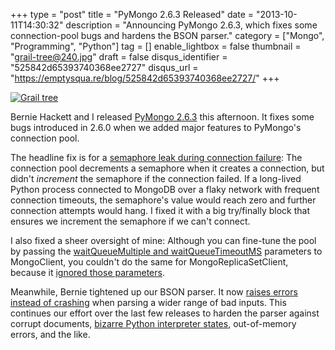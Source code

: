 +++
type = "post"
title = "PyMongo 2.6.3 Released"
date = "2013-10-11T14:30:32"
description = "Announcing PyMongo 2.6.3, which fixes some connection-pool bugs and hardens the BSON parser."
category = ["Mongo", "Programming", "Python"]
tag = []
enable_lightbox = false
thumbnail = "grail-tree@240.jpg"
draft = false
disqus_identifier = "525842d65393740368ee2727"
disqus_url = "https://emptysqua.re/blog/525842d65393740368ee2727/"
+++

<p><a href="http://www.flickr.com/photos/emptysquare/4527549354/"><img style="display:block; margin-left:auto; margin-right:auto;" src="grail-tree.jpg" alt="Grail tree" title="Grail tree" /></a></p>
<p>Bernie Hackett and I released <a href="https://pypi.python.org/pypi/pymongo/2.6.3">PyMongo 2.6.3</a> this afternoon. It fixes some bugs introduced in 2.6.0 when we added major features to PyMongo's connection pool.</p>
<p>The headline fix is for a <a href="https://jira.mongodb.org/browse/PYTHON-580">semaphore leak during connection failure</a>: The connection pool decrements a semaphore when it creates a connection, but didn't <em>increment</em> the semaphore if the connection failed. If a long-lived Python process connected to MongoDB over a flaky network with frequent connection timeouts, the semaphore's value would reach zero and further connection attempts would hang. I fixed it with a big try/finally block that ensures we increment the semaphore if we can't connect.</p>
<p>I also fixed a sheer oversight of mine: Although you can fine-tune the pool by passing the <a href="http://api.mongodb.org/python/current/faq.html#how-does-connection-pooling-work-in-pymongo">waitQueueMultiple and waitQueueTimeoutMS</a> parameters to MongoClient, you couldn't do the same for MongoReplicaSetClient, because it <a href="https://jira.mongodb.org/browse/PYTHON-579">ignored those parameters</a>.</p>
<p>Meanwhile, Bernie tightened up our BSON parser. It now <a href="https://jira.mongodb.org/browse/PYTHON-571">raises errors instead of crashing</a> when parsing a wider range of bad inputs. This continues our effort over the last few releases to harden the parser against corrupt documents, <a href="/blog/python-c-extensions-and-mod-wsgi/">bizarre Python interpreter states</a>, out-of-memory errors, and the like.</p>
